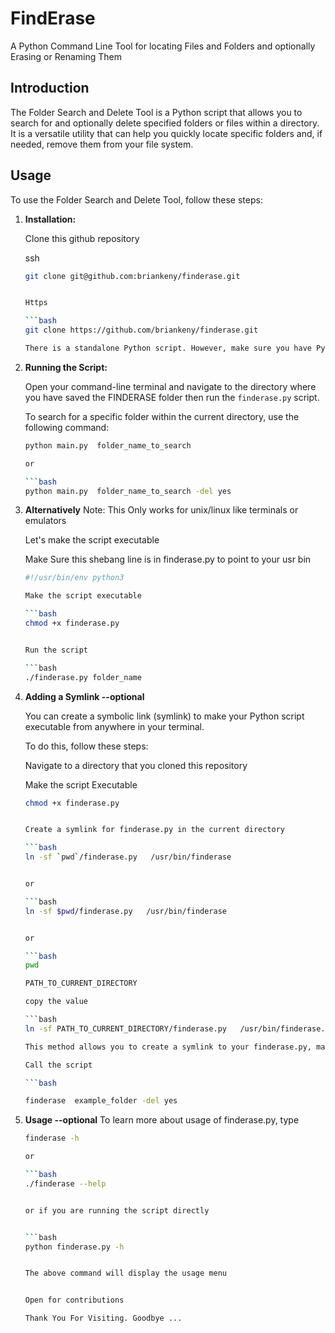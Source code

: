 # FindErase
A Python Command Line  Tool for locating Files and Folders and optionally Erasing or Renaming Them

## Introduction

The Folder Search and Delete Tool is a Python script that allows you to search for and optionally delete specified folders or files within a directory. It is a versatile utility that can help you quickly locate specific folders and, if needed, remove them from your file system.

## Usage

To use the Folder Search and Delete Tool, follow these steps:

1. **Installation:**

   Clone this github repository

   ssh

   ```bash
   git clone git@github.com:briankeny/finderase.git


   Https

   ```bash
   git clone https://github.com/briankeny/finderase.git

   There is a standalone Python script. However, make sure you have Python installed on your system.

2. **Running the Script:**

   Open your command-line terminal and navigate to the directory where you have saved the FINDERASE folder then run the `finderase.py` script.

   To search for a specific folder within the current directory, use the following command:

   ```bash
   python main.py  folder_name_to_search

   or 

   ```bash
   python main.py  folder_name_to_search -del yes


3. **Alternatively**
   Note: This Only works for unix/linux like terminals or emulators

   Let's make the script executable 

   Make Sure this shebang line is in finderase.py to point to your usr bin

   ```bash
   #!/usr/bin/env python3
   
   Make the script executable

   ```bash
   chmod +x finderase.py
   

   Run the script
   
   ```bash
   ./finderase.py folder_name


4. **Adding a Symlink --optional**

   You can create a symbolic link (symlink) to make your Python script executable from anywhere in your terminal. 
   
   To do this, follow these steps:

   Navigate to a directory that you cloned this repository

   Make the script Executable

   ```bash
   chmod +x finderase.py
   

   Create a symlink for finderase.py in the current directory

   ```bash
   ln -sf `pwd`/finderase.py   /usr/bin/finderase


   or

   ```bash
   ln -sf $pwd/finderase.py   /usr/bin/finderase


   or 

   ```bash
   pwd

   PATH_TO_CURRENT_DIRECTORY
   
   copy the value

   ```bash
   ln -sf PATH_TO_CURRENT_DIRECTORY/finderase.py   /usr/bin/finderase.py

   This method allows you to create a symlink to your finderase.py, making it easily executable from anywhere in your system.

   Call the script

   ```bash

   finderase  example_folder -del yes


4. **Usage --optional**
   To learn more about usage of finderase.py,
   type


      ```bash
      finderase -h 

      or 

      ```bash
      ./finderase --help 


      or if you are running the script directly


      ```bash
      python finderase.py -h


      The above command will display the usage menu


      Open for contributions

      Thank You For Visiting. Goodbye ...


